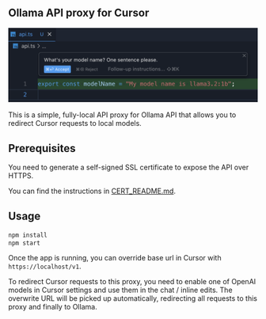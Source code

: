 ## Ollama API proxy for Cursor

![](./_media/example.png)

This is a simple, fully-local API proxy for Ollama API that allows you to redirect Cursor requests to local models.

## Prerequisites

You need to generate a self-signed SSL certificate to expose the API over HTTPS.

You can find the instructions in [CERT_README.md](./certificates/CERT_README.md).

## Usage

```
npm install
npm start
```

Once the app is running, you can override base url in Cursor with `https://localhost/v1`.

To redirect Cursor requests to this proxy, you need to enable one of OpenAI models in Cursor settings and use them in the chat / inline edits. The overwrite URL will be picked up automatically, redirecting all requests to this proxy and finally to Ollama.
